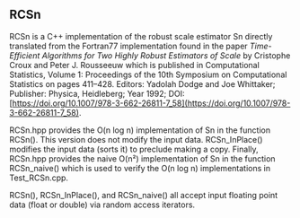 ## RCSn

RCSn is a C++ implementation of the robust scale estimator Sn directly translated from the Fortran77 implementation found in the paper *Time-Efficient Algorithms for Two Highly Robust Estimators of Scale* by Cristophe Croux and Peter J. Rousseeuw which is published in Computational Statistics, Volume 1: Proceedings of the 10th Symposium on Computational Statistics on pages 411&#x2013;428. Editors: Yadolah Dodge and Joe Whittaker; Publisher: Physica, Heidleberg; Year 1992; DOI: [https://doi.org/10.1007/978-3-662-26811-7_58](https://doi.org/10.1007/978-3-662-26811-7_58).

RCSn.hpp provides the O(n log n) implementation of Sn in the function RCSn(). This version does not modify the input data. RCSn\_InPlace() modifies the input data (sorts it) to preclude making a copy. Finally, RCSn.hpp provides the naive O(n&#xb2;) implementation of Sn in the function RCSn\_naive() which is used to verify the O(n log n) implementations in Test\_RCSn.cpp.

RCSn(), RCSn\_InPlace(), and RCSn\_naive() all accept input floating point data (float or double) via random access iterators.
